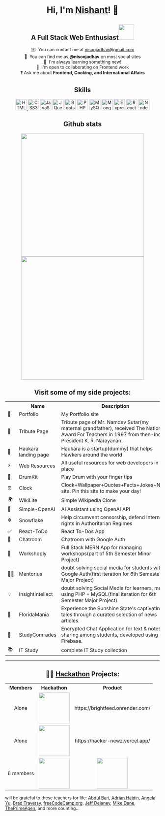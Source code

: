 <body>
  <div align="center">
    
<!--   <img src="https://raw.githubusercontent.com/gist/patevs/b007a0e98fb216438d4cbf559fac4166/raw/88f20c9d749d756be63f22b09f3c4ac570bc5101/programming.gif" alt="programmer gif" style="max-width: 100%; display: inline-block; width: 40%"/> -->
  
# Hi, I'm [Nishant](https://linktr.ee/nisoojadhav/)! 👋 
    
## A Full Stack Web Enthusiast<img src="https://media.giphy.com/media/qjqUcgIyRjsl2/giphy.gif" width="50" />

  ✉️  You can contact me at [nisoojadhav@gmail.com](mailto:nisoojadhav@gmail.com)<br>
  🔎  You can find me as **@nisoojadhav** on most social sites<br>
  🚀  I'm always learning something new!<br>
  🤝  I'm open to collaborating on Frontend work<br>
  ❓   Ask me about <b>Frontend, Cooking, and International Affairs</b><br>
    
<!--   ![](https://komarev.com/ghpvc/?username=nisoojadhav&style=for-the-badge) -->
    
## Skills

  <p align="center">
    <a href="https://developer.mozilla.org/en-US/docs/Glossary/HTML5" target="_blank" rel="noreferrer"><img src="https://raw.githubusercontent.com/danielcranney/readme-generator/main/public/icons/skills/html5-colored.svg" width="36" height="36" alt="HTML5" />   </a>
    <a href="https://www.w3.org/TR/CSS/#css" target="_blank" rel="noreferrer"><img src="https://raw.githubusercontent.com/danielcranney/readme-generator/main/public/icons/skills/css3-colored.svg" width="36" height="36" alt="CSS3" /></a>
    <a href="https://developer.mozilla.org/en-US/docs/Web/JavaScript" target="_blank" rel="noreferrer"><img src="https://raw.githubusercontent.com/danielcranney/readme-generator/main/public/icons/skills/javascript-colored.svg" width="36" height="36" alt="JavaScript" /></a>
    <a href="https://jquery.com/" target="_blank" rel="noreferrer"><img src="https://raw.githubusercontent.com/danielcranney/readme-generator/main/public/icons/skills/jquery-colored.svg" width="36" height="36" alt="JQuery" /></a>
    <a href="https://getbootstrap.com/" target="_blank" rel="noreferrer"><img src="https://raw.githubusercontent.com/danielcranney/readme-generator/main/public/icons/skills/bootstrap-colored.svg" width="36" height="36" alt="Bootstrap" /></a>
    <a href="https://www.php.net/" target="_blank" rel="noreferrer"><img src="https://raw.githubusercontent.com/danielcranney/readme-generator/main/public/icons/skills/php-colored.svg" width="36" height="36" alt="PHP" /></a>
    <a href="https://www.mysql.com/" target="_blank" rel="noreferrer"><img src="https://raw.githubusercontent.com/danielcranney/readme-generator/main/public/icons/skills/mysql-colored.svg" width="36" height="36" alt="MySQL" /></a>
    <a href="https://www.mongodb.com/" target="_blank" rel="noreferrer"><img src="https://raw.githubusercontent.com/danielcranney/readme-generator/main/public/icons/skills/mongodb-colored.svg" width="36" height="36" alt="MongoDB" /></a>
    <a href="https://expressjs.com/" target="_blank" rel="noreferrer"><img src="https://raw.githubusercontent.com/danielcranney/readme-generator/main/public/icons/skills/express-colored.svg" width="36" height="36" alt="Express" /></a>
    <a href="https://reactjs.org/" target="_blank" rel="noreferrer"><img src="https://raw.githubusercontent.com/danielcranney/readme-generator/main/public/icons/skills/react-colored.svg" width="36" height="36" alt="React" /></a>
    <a href="https://nodejs.org/en/" target="_blank" rel="noreferrer"><img src="https://raw.githubusercontent.com/danielcranney/readme-generator/main/public/icons/skills/nodejs-colored.svg" width="36" height="36" alt="NodeJS" /></a>
</p>

<h2>Github stats </h2>
<span>
<a href="http://www.github.com/nisoojadhav">
<img src="https://github-readme-stats.vercel.app/api?username=nisoojadhav&show_icons=true&hide=&count_private=true&title_color=3382ed&text_color=0f172a&icon_color=3382ed&bg_color=ffffff&hide_border=true&show_icons=true" width="400"/>
<img src="https://github-readme-streak-stats.herokuapp.com/?user=nisoojadhav&stroke=0f172a&background=ffffff&ring=3382ed&fire=3382ed&currStreakNum=0f172a&currStreakLabel=3382ed&sideNums=0f172a&sideLabels=0f172a&dates=0f172a&hide_border=true" width="400"/></a>
</span>

## Visit some of my side projects:
  
  <table>
    <tr>
      <th></th>
      <th>Name</th>
      <th>Description</th>
      <th>Page</th>
    </tr>
    <tr>
      <td>🤵</td>
      <td>Portfolio</td>
      <td>My Portfolio site</td>
      <td><a href="https://nisootech.vercel.app/">https://nisootech.vercel.app/</a></td>      
    </tr>
    <tr>
      <td>🙏</td>
      <td>Tribute Page</td>
      <td>Tribute page of Mr. Namdev Sutar(my maternal grandfather), received The National Award For Teachers in 1997 from then-Indian President K. R. Narayanan.</td>
      <td><a href="https://nisoojadhav.github.io/namdev-sutar/">https://nisoojadhav.github.io/namdev-sutar/</a></td>
    </tr>
    <tr>
      <td>🛬</td>
      <td>Haukara landing page</td>
      <td>Haukara is a startup(dummy) that helps Hawkers around the world</td>
      <td><a href="https://haukara.vercel.app/">https://haukara.vercel.app/</a></td>
    </tr>
    <tr>
      <td>⚡</td>
      <td>Web Resources</td>
      <td>All useful resources for web developers in one place</td>
      <td><a href="https://nisoojadhav.github.io/resources">https://nisoojadhav.github.io/resources</a></td>
    </tr>
    <tr>
      <td>🥁</td>
      <td>DrumKit</td>
      <td>Play Drum with your finger tips</td>
      <td><a href="https://nisoojadhav.github.io/drum-kit/">https://nisoojadhav.github.io/drum-kit/</a></td>
    </tr>
    <tr>
      <td>⏰</td>
      <td>Clock</td>
      <td>Clock+Wallpaper+Quotes+Facts+Jokes+News site. Pin this site to make your day!</td>
      <td><a href="https://nisoojadhav.github.io/clock/">https://nisoojadhav.github.io/clock/</a></td>
    </tr>
    <tr>
      <td>🌍</td>
      <td>WikiLite</td>
      <td>Simple Wikipedia Clone</td>
      <td><a href="https://wikilite.vercel.app/">https://wikilite.vercel.app/</a></td>
    </tr>
    <tr>
      <td>🤖</td>
      <td>Simple-OpenAI</td>
      <td>AI Assistant using OpenAI API</td>
      <td><a href="https://openai-nj.vercel.app/">https://openai-nj.vercel.app/</a></td>
    </tr>
    <tr>
      <td>❄️</td>
      <td>Snowflake</td>
      <td> Help circumvent censorship, defend Internet rights in Authoritarian Regimes</td>
      <td><a href="https://snowflake-nj.vercel.app/">https://snowflake-nj.vercel.app/</a></td>
    </tr>
    <tr>
      <td>✅</td>
      <td>React-ToDo</td>
      <td>React To-Dos App</td>
      <td><a href="https://react-todo-nj.vercel.app/">https://react-todo-nj.vercel.app/</a></td>
    </tr>
    <tr>
      <td>💬</td>
      <td>Chatroom</td>
      <td>Chatroom with Google Auth</td>
      <td><a href="https://mentorius.netlify.app/chat">https://mentorius.netlify.app/chat</a></td>
    </tr>
    <tr>
      <td>🔨</td>
      <td>Workshoply</td>
      <td>Full Stack MERN App for managing workshops(part of 5th Semester Minor Project)</td>
      <td><a href="https://workshop-docs.vercel.app/">https://workshop-docs.vercel.app/</a></td> 
    </tr>
    <tr>
      <td>🧑‍🏫</td>
      <td>Mentorius</td>
      <td>doubt solving social media for students with Google Auth(first iteration for 6th Semester Major Project)</td>
      <td><a href="https://mentorius.netlify.app/">https://mentorius.netlify.app/</a></td>
    </tr>
    <tr>
      <td>💡</td>
      <td>InsightIntellect</td>
      <td>doubt solving Social Media for learners, made using PHP + MySQL(final iteration for 6th Semester Major Project)</td>
      <td><a href="https://github.com/NisooJadhav/insightintellect">https://github.com/NisooJadhav/insightintellect</a></td>
    </tr>
    <tr>
      <td>🌴</td>
      <td>FloridaMania</td>
      <td>Experience the Sunshine State's captivating tales through a curated selection of news articles.</td>
      <td><a href="https://floridamania.onrender.com/">https://floridamania.onrender.com/</a></td>
    </tr>
    <tr>
      <tr>
      <td>📖</td>
      <td>StudyComrades</td>
      <td>Encrypted Chat Application for text & notes sharing among students, developed using Firebase.</td>
      <td><a href="https://studycomrades.netlify.app/">https://studycomrades.netlify.app/</a></td>
    </tr>
    <tr>
      <td>📚</td>
      <td>IT Study</td>
      <td>complete IT Study collection</td>
      <td><a href="https://drive.google.com/drive/folders/1Pfxv5BLrawIOG5U-eYOpnoQ4R0gpsdLB?usp=share_link">https://tinyurl.com/mr3d8pfr</a> </td>
    </tr>
  </table>
  
---

## 👨‍💻 [Hackathon](https://devpost.com/nisoojadhav) Projects:
  <table align="center">
    <tr align="center">
      <th>Members</th>
      <th>Hackathon</th>
      <th>Product</th>
    </tr>
    <tr align="center">
      <td>Alone</td>
      <td> <img src="https://github.com/NisooJadhav/NisooJadhav/assets/68807845/7ed2ea4e-d18d-4cba-b41e-c176c22200f6" height="100" /> </td>
      <td> https://brightfeed.onrender.com/ </td>
    </tr>
    <tr align="center">
      <td>Alone</td>
      <td> <img src="https://github.com/NisooJadhav/NisooJadhav/assets/68807845/3c2956a8-81ff-4276-bf93-9f7a998389b3" height="100" /> </td>
      <td> https://hacker-newz.vercel.app/ </td>
    </tr>
    <tr align="center">
      <td>6 members</td>
      <td> <img src="https://github.com/NisooJadhav/NisooJadhav/assets/68807845/ed70e8d0-7a4e-4981-8994-7b933521b802" height="100" /> </td>
      <td> 
        <a href="https://www.youtube.com/watch?v=uHHmKD_PSOc" target="_blank">
          <img src="https://img.youtube.com/vi/uHHmKD_PSOc/0.jpg" height="100" />
        </a>
      </td>
    </tr>
  </table>
  </div>
  
will be grateful to these teachers for life: [Abdul Bari](https://www.youtube.com/@abdul_bari), [Adrian Hajdin](https://www.youtube.com/@javascriptmastery/), [Angela Yu](https://www.udemy.com/course/the-complete-web-development-bootcamp/), [Brad Traversy](https://www.youtube.com/@TraversyMedia), [freeCodeCamp.org](https://www.youtube.com/@freecodecamp), [Jeff Delaney](https://www.youtube.com/@Fireship/), [Mike Dane](https://www.youtube.com/@GiraffeAcademy), [ThePrimeAgen](https://www.youtube.com/@ThePrimeagen), and more counting...
</body>
